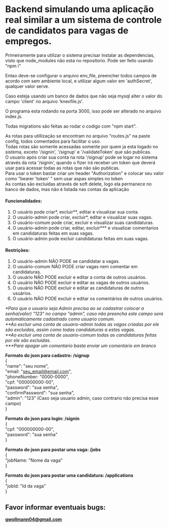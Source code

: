 <h1>Backend simulando uma aplicação real similar a um sistema de controle de candidatos para vagas de empregos.</h1>
<p>Primeiramente para utilizar o sistema precisar instalar as dependencias, visto que node_modules não esta no repositorio. Pode ser feito usando "npm i"</p>
<p>Entao deve-se configurar o arquivo env_file, preencher todos campos de acordo com sem ambiente local, e utilizar algum valor em          'authSecret', qualquer valor serve.</p>
<p>Caso esteja usando um banco de dados que não seja mysql alter o valor do campo 'client' no arquivo 'knexfile.js'.</p>
<p>O programa esta rodando na porta 3000, isso pode ser alterado no arquivo index.js.</p>
<p>Todas migrations são feitas ao rodar o codigo com "npm start".</p>

As rotas para utillização se encontram no arquivo "routes.js" na paste config, todos comentados para facilitar o uso.<br />
Todas rotas são somente acessadas somente por quem ja esta logado no sistema, exceto '/signin', '/signup' e '/validateToken' que são        publicas.<br />
O usuario após criar sua conta na rota '/signup' pode se logar no sistema através da rota '/signin', quando o fizer irá receber um token    que deverá usar para acessar todas as rotas que não são publicas.<br />
Para usar o token bastar criar um header "Authorization" e colocar seu valor como "bearer 'token' " sem usar aspas simples no token<br />
As contas são excluidas através de soft delete, logo ela permanece no banco de dados, mas não é listada nas contas da aplicação<br />

#### Funcionalidades:<br />
<ol>
<li>O usuário pode criar*, excluir**, editar e visualizar sua conta.</li>
<li>O usuário-admin pode criar, excluir*, editar e visualizar suas vagas.</li>
<li>O usuário-comum pode criar, excluir e visualizar suas candidaturas.</li>
<li>O usuário-admin pode criar, editar, excluir*** e visualizar comentarios em candidaturas feitas em suas vagas.</li>
<li>O usuário-admin pode excluir candidaturas feitas em suas vagas.</li>
</ol>

#### Restrições:<br />
<ol>
<li>O usuário-admin NÃO PODE se candidatar a vagas.</li>
<li>O usuário-comum NÃO PODE criar vagas nem comentar em candidaturas.</li>
<li>O usuário NÃO PODE excluir e editar a conta de outros usuários.</li>
<li>O usuário NÃO PODE excluir e editar as vagas de outros usuários.</li>
<li>O usuário NÃO PODE excluir e editar as candidaturas de outros usuários.</li>
<li>O usuário NÃO PODE excluir e editar os comentários de outros usuários.</li>
</ol>

<i>*Para que o usuario seja Admin precisa ao se cadastrar colocar a senha(valor) "123" no campo "admin", caso não preencha este campo sera automaticamente cadastrado como usuario comum.</i><br />
<i>**Ao excluir uma conta de usuario-admin todas as vagas criadas por ele são excluidas, assim como todas candidaturas a estas vagas.</i><br />
<i>**Ao excluir uma conta de usuario-comum todas as candidaturas feitas por ele são excluidas.</i><br />
<i>***Para apagar um comentario basta enviar um comentario em branco</i><br />

**Formato do json para cadastro: /signup**<br />
{<br />
    "name": "seu nome",<br />
    "email: "seu_email@email.com",<br />
    "phoneNumber: "0000-0000",<br />
    "cpf: "000000000-00",<br />
    "password": "sua senha",<br />
    "confirmPassword": "sua senha",<br />
    "admin": "123" (Caso seja usuario admin, caso contrario não precisa esse campo)<br />
}<br />

**Formato do json para login: /signin**<br />
{<br />
    "cpf: "000000000-00",<br />
    "password": "sua senha"<br />
}<br />

**Formato do json para postar uma vaga: /jobs**<br />
{<br />
    "jobName: "Nome da vaga"<br />
}<br />

**Formato do json para postar uma candidatura: /applications**<br />
{<br />
    "jobId: "Id da vaga"<br />
}<br />

## Favor informar eventuais bugs:
<strong> gwollmann04@gmail.com </strong>

